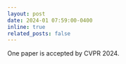 ```yaml
---
layout: post
date: 2024-01 07:59:00-0400
inline: true
related_posts: false
---
```


One paper is accepted by CVPR 2024.